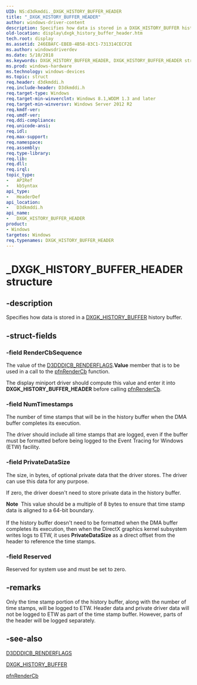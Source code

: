 ```yaml
---
UID: NS:d3dkmddi._DXGK_HISTORY_BUFFER_HEADER
title: "_DXGK_HISTORY_BUFFER_HEADER"
author: windows-driver-content
description: Specifies how data is stored in a DXGK_HISTORY_BUFFER history buffer.
old-location: display\dxgk_history_buffer_header.htm
tech.root: display
ms.assetid: 246EBAFC-EBEB-4B58-83C1-731314CECF2E
ms.author: windowsdriverdev
ms.date: 5/10/2018
ms.keywords: DXGK_HISTORY_BUFFER_HEADER, DXGK_HISTORY_BUFFER_HEADER structure [Display Devices], _DXGK_HISTORY_BUFFER_HEADER, d3dkmddi/DXGK_HISTORY_BUFFER_HEADER, display.dxgk_history_buffer_header
ms.prod: windows-hardware
ms.technology: windows-devices
ms.topic: struct
req.header: d3dkmddi.h
req.include-header: D3dkmddi.h
req.target-type: Windows
req.target-min-winverclnt: Windows 8.1,WDDM 1.3 and later
req.target-min-winversvr: Windows Server 2012 R2
req.kmdf-ver: 
req.umdf-ver: 
req.ddi-compliance: 
req.unicode-ansi: 
req.idl: 
req.max-support: 
req.namespace: 
req.assembly: 
req.type-library: 
req.lib: 
req.dll: 
req.irql: 
topic_type:
-	APIRef
-	kbSyntax
api_type:
-	HeaderDef
api_location:
-	D3dkmddi.h
api_name:
-	DXGK_HISTORY_BUFFER_HEADER
product:
- Windows
targetos: Windows
req.typenames: DXGK_HISTORY_BUFFER_HEADER
---
```


# _DXGK_HISTORY_BUFFER_HEADER structure


## -description


Specifies how data is stored in a <a href="https://msdn.microsoft.com/library/windows/hardware/dn439361">DXGK_HISTORY_BUFFER</a> history buffer.


## -struct-fields




### -field RenderCbSequence

The value of the <a href="https://msdn.microsoft.com/library/windows/hardware/ff544247">D3DDDICB_RENDERFLAGS</a>.<b>Value</b> member that is to be used in a call to the <a href="https://msdn.microsoft.com/f242162e-6237-469c-b178-5a51dcf69e32">pfnRenderCb</a> function.

The display miniport driver should compute this value and enter it into <b>DXGK_HISTORY_BUFFER_HEADER</b> before calling <a href="https://msdn.microsoft.com/f242162e-6237-469c-b178-5a51dcf69e32">pfnRenderCb</a>.


### -field NumTimestamps

The number of time stamps that will be in the history buffer when the DMA buffer completes its execution.

The driver should include all time stamps that are logged, even if the buffer must be formatted before being logged to the Event Tracing for Windows (ETW) facility.


### -field PrivateDataSize

The size, in bytes, of optional private data that the driver stores. The driver can use this data for any purpose.

If zero, the driver doesn't need to store private data in the history buffer.

<div class="alert"><b>Note</b>  This value should be a multiple of 8 bytes to ensure that time stamp data is aligned to a 64-bit boundary.</div>
<div> </div>
If the history buffer doesn't need to be formatted when the DMA buffer completes its execution, then when the DirectX graphics kernel subsystem writes logs to ETW, it uses <b>PrivateDataSize</b> as a direct offset from the header to reference the time stamps.


### -field Reserved

Reserved for system use and must be set to zero.


## -remarks



Only the time stamp portion of the history buffer, along with  the number of time stamps, will be logged to ETW. Header data and private driver data will not be logged to ETW as part of the time stamp buffer. However, parts of the header will be logged separately.




## -see-also




<a href="https://msdn.microsoft.com/library/windows/hardware/ff544247">D3DDDICB_RENDERFLAGS</a>



<a href="https://msdn.microsoft.com/library/windows/hardware/dn439361">DXGK_HISTORY_BUFFER</a>



<a href="https://msdn.microsoft.com/f242162e-6237-469c-b178-5a51dcf69e32">pfnRenderCb</a>
 

 

